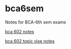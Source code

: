 # bca6sem
Notes for BCA-6th sem exams

[bca 602 notes](602.md)

[bca 602 topic vise notes](602_Topics_notes.md)
